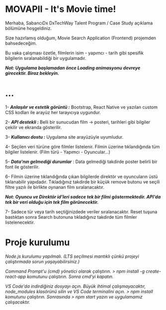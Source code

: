# MOVAPII - It's Movie time!

Merhaba, SabancıDx DxTechWay Talent Program / Case Study açıklama bölümüne hoşgeldiniz.

Size hazırlamış olduğum, Movie Search Application (Frontend) projemden bahsedeceğim.

Bu vaka çalışması özetle, filmlerin isim - yapımcı - tarih gibi spesifik bilgilerin sıralanabildiği bir uygulamadır.

***Not: Uygulama başlamadan önce Loading animasyonu devreye girecektir. Biraz bekleyin.***

# ...

1- ***Anlaşılır ve estetik görüntü :*** Bootstrap, React Native ve yazılan custom CSS kodları ile arayüz her tarayıcıya uygundur.

2- ***API destekli :*** Belli bir sunucudan film ->  posteri, tarihleri gibi bilgiler çekilir ve ekranda gösterilir.

3- ***Kullanıcı dostu :*** Uygulama site arayüzüyle uyumludur.

4- Seçilen veri türüne göre filmler listelenir. Filmin üzerine tıklandığında tüm bilgiler listelenir. (Film türü - Yapımcı - Oyuncular...)

5- ***Data'nın gelmediği durumlar*** : Data gelmediği takdirde poster belirli bir font ile gösterilir. 

6- Filmin üzerine tıklandığında çıkan bilgilerde direktör ve oyuncuların üstü tıklanabilir yapıdadır. Tıkladığınız takdirde bir küçük remove butonu ve seçili filtre yazılı ile birlikte oynanan film sıralanacaktır. 

***Not: Oyuncu ve Direktör id'leri sadece tek bir filmi göstermektedir. API'da tek bir veri olduğu için tek film görünecektir.***

7- Sadece tür veya tarih seçtiğinizdede veriler sıralanacaktır. Reset tuşuna bastıktan sonra Search butonuna tıkladığınız takdirde tüm filmler listelenecektir.

# Proje kurulumu

 *Node.js kurulumu yapılmalı. (LTS seçilmesi mantıklı çünkü projeyi çalıştırmada sorun yaşayabilirsiniz.)*

 *Command Prompt'u (cmd) yönetici olarak çalıştırın. > npm install -g create-react-app 
 komutunu çalıştırın. Sonra cmd'yi kapatın.*

 *VS Code'da indirdiğiniz dosyayı açın. Büyük ihtimal çalışmayacaktır, node_modules klasörünü silin ve VS Code terminalini açın. > npm install 
 komutunu çalıştırın. Sonrasında > npm start yazın ve uygulamamız çalışacaktır.*


